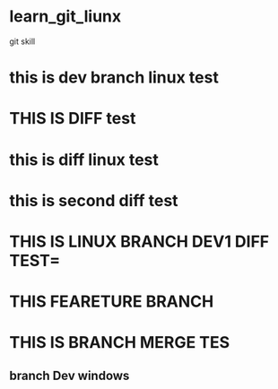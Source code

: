 # learn_git_liunx
git skill
# this is dev branch linux test
# THIS IS DIFF test
# this is diff linux test
# this is second diff test
# THIS IS LINUX BRANCH DEV1 DIFF TEST=
#  THIS FEARETURE BRANCH
# THIS IS BRANCH MERGE TES
## branch Dev windows
